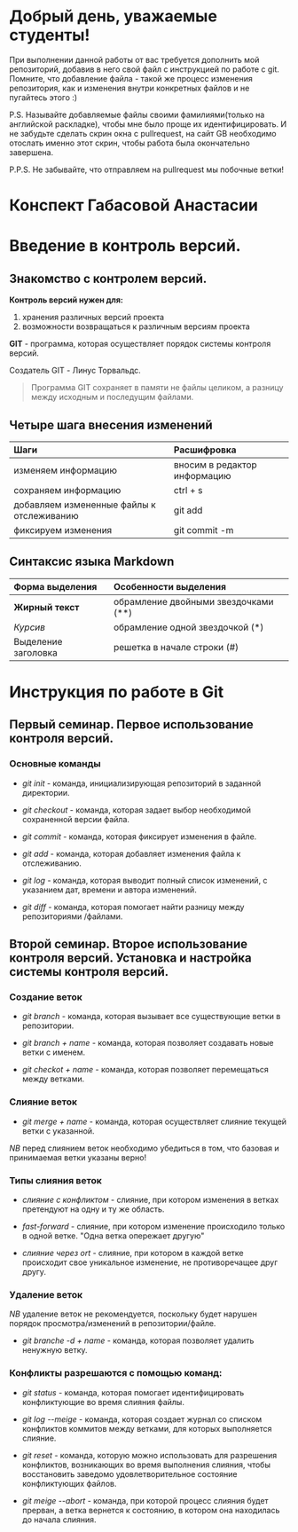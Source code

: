 # Добрый день, уважаемые студенты! 
  При выполнении данной работы от вас требуется дополнить мой репозиторий, добавив в него свой файл с инструкцией по работе с git. Помните, что добавление файла - такой же процесс изменения репозитория, как и изменения внутри конкретных файлов и не пугайтесь этого :)

  P.S. Называйте добавляемые файлы своими фамилиями(только на английской раскладке), чтобы мне было проще их идентифицировать. И не забудьте сделать скрин окна с pullrequest, на сайт GB необходимо отослать именно этот скрин, чтобы работа была окончательно завершена.

  P.P.S. Не забывайте, что отправляем на pullrequest мы побочные ветки!

  # Конспект Габасовой Анастасии

  # Введение в контроль версий.

## Знакомство с контролем версий.

**Контроль версий нужен для:**
1. хранения различных версий проекта
2. возможности возвращаться к различным версиям проекта

**GIT** - программа, которая осуществляет порядок системы контроля версий. 

Создатель GIT - Линус Торвальдс.

> Программа GIT сохраняет в памяти не файлы целиком, а разницу между исходным и последущим файлами.

## Четыре шага внесения изменений

| Шаги | Расшифровка |
| :---- | :---- |
| изменяем информацию | вносим в редактор информацию |
| сохраняем информацию | ctrl + s |
| добавляем измененные файлы к отслеживанию | git add |
| фиксируем изменения | git commit -m |

## Синтаксис языка Markdown

| Форма выделения | Особенности выделения
| :---- | :---- |
| **Жирный текст** | обрамление двойными звездочками (**) |
| *Курсив* | обрамление одной звездочкой (*) |
| Выделение заголовка | решетка в начале строки (#) |


# Инструкция по работе в Git

## Первый семинар. Первое использование контроля версий.

### Основные команды 

* *git init* - команда, инициализирующая репозиторий в заданной директории.

* *git checkout* - команда, которая задает выбор необходимой сохраненной версии файла.

* *git commit* - команда, которая фиксирует изменения в файле.

* *git add* - команда, которая добавляет изменения файла к отслеживанию.

* *git log* - команда, которая выводит полный список изменений, с указанием дат, времени и автора изменений.

* *git diff* - команда, которая помогает найти разницу между репозиториями /файлами.

## Второй семинар. Второе использование контроля версий. Установка и настройка системы контроля версий. 

### Создание веток

* *git branch* - команда, которая вызывает все существующие ветки в репозитории.

* *git branch + name* - команда, которая позволяет создавать новые ветки с именем.

* *git checkot + name* - команда, которая позволяет перемещаться между ветками.

### Слияние веток

* *git merge + name* - команда, которая осуществляет слияние текущей ветки с указанной.

_*NB*_ перед слиянием веток необходимо убедиться в том, что базовая и принимаемая ветки указаны верно!

### Типы слияния веток

* *слияние с конфликтом* - слияние, при котором изменения в ветках претендуют на одну и ту же область.

* *fast-forward* - слияние, при котором изменение происходило только в одной ветке. "Одна ветка опережает другую"

* *слияние через ort* - слияние, при котором в каждой ветке происходит свое уникальное изменение, не противоречащее друг другу.

### Удаление веток

_*NB*_ удаление веток не рекомендуется, поскольку будет нарушен порядок просмотра/изменений в репозитории/файле.

* *git branche -d + name* - команда, которая позволяет удалить ненужную ветку.

### Конфликты разрешаются с помощью команд:

* *git status* - команда, которая помогает идентифицировать конфликтующие во время слияния файлы.

* *git log --meige* - команда, которая создает журнал со списком конфликтов коммитов между ветками, для которых выполняется слияние.

* *git reset* - команда, которую можно использовать для разрешения конфликтов, возникающих во время выполнения слияния, чтобы восстановить заведомо удовлетворительное состояние конфликтующих файлов.

* *git meige --abort* - команда, при которой процесс слияния будет прерван, а ветка вернется к состоянию, в котором она находилась до начала слияния.

